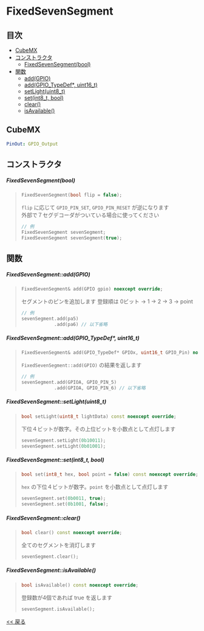 # FixedSevenSegment

## 目次
- [CubeMX](#CubeMX)
- [コンストラクタ](#コンストラクタ)
  - [FixedSevenSegment(bool)](#fixedsevensegmentbool)
- [関数](#関数)
  - [add(GPIO)](#fixedsevensegmentaddgpio)
  - [add(GPIO_TypeDef*, uint16_t)](#fixedsevensegmentaddgpio_typedef-uint16_t)
  - [setLight(uint8_t)](#fixedsevensegmentsetlightuint8_t)
  - [set(int8_t, bool)](#fixedsevensegmentsetint8_t-bool)
  - [clear()](#fixedsevensegmentclear)
  - [isAvailable()](#fixedsevensegmentisavailable)

## CubeMX
```yaml
PinOut: GPIO_Output
```

## コンストラクタ
##### FixedSevenSegment(bool)
> ```c++
> FixedSevenSegment(bool flip = false);
> ```
> `flip` に応じて `GPIO_PIN_SET`, `GPIO_PIN_RESET` が逆になります  
> 外部で７セグデコーダがついている場合に使ってください
> ```c++
> // 例
> FixedSevenSegment sevenSegment;
> FixedSevenSegment sevenSegment(true);
> ```

## 関数
##### FixedSevenSegment::add(GPIO)
> ```c++
> FixedSevenSegment& add(GPIO gpio) noexcept override;
> ```
> セグメントのピンを追加します
> 登録順は 0ビット → 1 → 2 → 3 → point
> ```c++
> // 例
> sevenSegment.add(pa5)
>             .add(pa6) // 以下省略
> ```

##### FixedSevenSegment::add(GPIO_TypeDef*, uint16_t)
> ```c++
> FixedSevenSegment& add(GPIO_TypeDef* GPIOx, uint16_t GPIO_Pin) noexcept override;
> ```
> `FixedSevenSegment::add(GPIO)` の結果を返します  
> ```c++
> // 例
> sevenSegment.add(GPIOA, GPIO_PIN_5)
>             .add(GPIOA, GPIO_PIN_6) // 以下省略
> ```

##### FixedSevenSegment::setLight(uint8_t)
> ```c++
> bool setLight(uint8_t lightData) const noexcept override;
> ```
> 下位４ビットが数字。その上位ビットを小数点として点灯します
> ```c++
> sevenSegment.setLight(0b10011);
> sevenSegment.setLight(0b01001);
> ```

##### FixedSevenSegment::set(int8_t, bool)
> ```c++
> bool set(int8_t hex, bool point = false) const noexcept override;
> ```
> `hex` の下位４ビットが数字。`point` を小数点として点灯します
> ```c++
> sevenSegment.set(0b0011, true);
> sevenSegment.set(0b1001, false);
> ```

##### FixedSevenSegment::clear()
> ```c++
> bool clear() const noexcept override;
> ```
> 全てのセグメントを消灯します
> ```c++
> sevenSegment.clear();
> ```

##### FixedSevenSegment::isAvailable()
> ```c++
> bool isAvailable() const noexcept override;
> ```
> 登録数が4個であれば true を返します  
> ```c++
> sevenSegment.isAvailable();
> ```

[<< 戻る](../INDEX.md)
